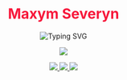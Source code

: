 <h1 align="center" style="color:#F7183B;">Maxym Severyn</h1>

<p align="center">
  <img src="https://readme-typing-svg.demolab.com?font=Fira+Code&pause=1000&color=F7183B&center=true&vCenter=true&width=435&lines=Front-End+Developer;Software+Engineer;Student" alt="Typing SVG" />
</p>


<p align="center">
  <a href="https://skillicons.dev">
    <img src="https://skillicons.dev/icons?i=html,css,js,react,git,github,figma,vscode" />
  </a>
</p>

<p align="center">
  <a href="mailto:severinmaksim055@gmail.com">
    <img src="https://img.shields.io/badge/Gmail-D14836?style=for-the-badge&logo=gmail&logoColor=white" />
  </a>
  <a href="https://t.me/maxseveryn">
    <img src="https://img.shields.io/badge/Telegram-2CA5E0?style=for-the-badge&logo=telegram&logoColor=white" />
  </a>
  <a href="https://www.linkedin.com/in/maxym-severyn/">
    <img src="https://img.shields.io/badge/LinkedIn-0A66C2?style=for-the-badge&logo=linkedin&logoColor=white" />
  </a>
</p>
